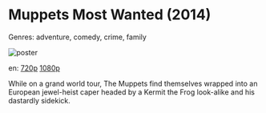 # Muppets Most Wanted (2014)

Genres: adventure, comedy, crime, family

![poster](http://image.tmdb.org/t/p/w500/bxDby1r6WW3HyWzA9vd8uCMG9E6.jpg)

en:
  [720p](magnet:?xt=urn:btih:1356e46925d8bae91e35c997c296a52d8a15399b&dn=Muppets+Most+Wanted+(2014)&tr=udp%3A%2F%2Ftracker.yify-torrents.com%2Fannounce&tr=udp%3A%2F%2Fopen.demonii.com%3A1337%2Fannounce&tr=udp%3A%2F%2Fexodus.desync.com%3A6969&tr=udp%3A%2F%2Ftracker.istole.it%3A80&tr=udp%3A%2F%2Ftracker.publicbt.com%3A80&tr=udp%3A%2F%2Ftracker.publichd.eu%3A80%2Fannounce&tr=udp%3A%2F%2Ftracker.openbittorrent.com%3A80%2Fannounce&tr=udp%3A%2F%2Fcoppersurfer.tk%3A6969%2Fannounce)
  [1080p](magnet:?xt=urn:btih:32DC44EAF79DE4FB34CE0FC4CC7543F23A85437A&tr=udp://glotorrents.pw:6969/announce&tr=udp://tracker.opentrackr.org:1337/announce&tr=udp://torrent.gresille.org:80/announce&tr=udp://tracker.openbittorrent.com:80&tr=udp://tracker.coppersurfer.tk:6969&tr=udp://tracker.leechers-paradise.org:6969&tr=udp://p4p.arenabg.ch:1337&tr=udp://tracker.internetwarriors.net:1337)
  


While on a grand world tour, The Muppets find themselves wrapped into an European jewel-heist caper headed by a Kermit the Frog look-alike and his dastardly sidekick.